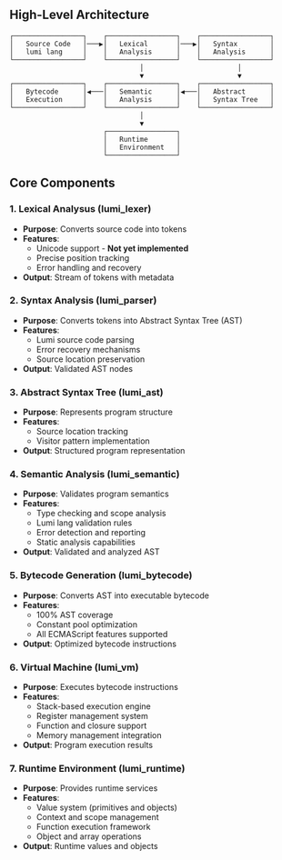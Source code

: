 ## High-Level Architecture

```
┌─────────────────┐    ┌─────────────────┐    ┌─────────────────┐
│   Source Code   │───▶│   Lexical       │───▶│   Syntax        │
│   lumi lang     │    │   Analysis      │    │   Analysis      │
└─────────────────┘    └─────────────────┘    └─────────────────┘
                                │                       │
                                ▼                       ▼
┌─────────────────┐    ┌─────────────────┐    ┌─────────────────┐
│   Bytecode      │◀───│   Semantic      │◀───│   Abstract      │
│   Execution     │    │   Analysis      │    │   Syntax Tree   │
└─────────────────┘    └─────────────────┘    └─────────────────┘
                                │
                                ▼
                       ┌─────────────────┐
                       │   Runtime       │
                       │   Environment   │
                       └─────────────────┘
```


## Core Components

### 1. Lexical Analysus (lumi_lexer)
- **Purpose**: Converts source code into tokens
- **Features**:
    - Unicode support - **Not yet implemented**
    - Precise position tracking
    - Error handling and recovery
- **Output**: Stream of tokens with metadata

### 2. Syntax Analysis (lumi_parser)
- **Purpose**: Converts tokens into Abstract Syntax Tree (AST)
- **Features**:
    - Lumi source code parsing
    - Error recovery mechanisms
    - Source location preservation
- **Output**: Validated AST nodes

### 3. Abstract Syntax Tree (lumi_ast)
- **Purpose**: Represents program structure
- **Features**:
    - Source location tracking
    - Visitor pattern implementation
- **Output**: Structured program representation

### 4. Semantic Analysis (lumi_semantic)
- **Purpose**: Validates program semantics
- **Features**:
  - Type checking and scope analysis
  - Lumi lang validation rules
  - Error detection and reporting
  - Static analysis capabilities
- **Output**: Validated and analyzed AST

### 5. Bytecode Generation (lumi_bytecode)
- **Purpose**: Converts AST into executable bytecode
- **Features**:
  - 100% AST coverage
  - Constant pool optimization
  - All ECMAScript features supported
- **Output**: Optimized bytecode instructions

### 6. Virtual Machine (lumi_vm)
- **Purpose**: Executes bytecode instructions
- **Features**:
  - Stack-based execution engine
  - Register management system
  - Function and closure support
  - Memory management integration
- **Output**: Program execution results

### 7. Runtime Environment (lumi_runtime)
- **Purpose**: Provides runtime services
- **Features**:
  - Value system (primitives and objects)
  - Context and scope management
  - Function execution framework
  - Object and array operations
- **Output**: Runtime values and objects